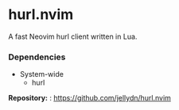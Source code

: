 # hurl.nvim

A fast Neovim hurl client written in Lua.

### Dependencies

- System-wide
  - hurl

**Repository:** : <https://github.com/jellydn/hurl.nvim>
